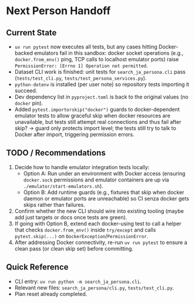 # Next Person Handoff

## Current State
- `uv run pytest` now executes all tests, but any cases hitting Docker-backed emulators fail in this sandbox: docker socket operations (e.g., `docker.from_env()` ping, TCP calls to localhost emulator ports) raise `PermissionError: [Errno 1] Operation not permitted`.
- Dataset CLI work is finished: unit tests for `search_ja_persona.cli` pass (`tests/test_cli.py`, `tests/test_persona_services.py`).
- `python-dotenv` is installed (per user note) so repository tests importing it succeed.
- Dev dependency list in `pyproject.toml` is back to the original values (no `docker` pin).
- Added `pytest.importorskip("docker")` guards to docker-dependent emulator tests to allow graceful skip when docker resources are unavailable, but tests still attempt real connections and thus fail after skip? → guard only protects import level; the tests still try to talk to Docker after import, triggering permission errors.

## TODO / Recommendations
1. Decide how to handle emulator integration tests locally:
   - Option A: Run under an environment with Docker access (ensuring `docker.sock` permissions and emulator containers are up via `./emulator/start-emulators.sh`).
   - Option B: Add runtime guards (e.g., fixtures that skip when docker daemon or emulator ports are unreachable) so CI senza docker gets skips rather than failures.
2. Confirm whether the new CLI should wire into existing tooling (maybe add just targets or docs once tests are green).
3. If going with Option B, extend each docker-using test to call a helper that checks `docker.from_env()` inside `try/except` and calls `pytest.skip(...)` on `DockerException`/`PermissionError`.
4. After addressing Docker connectivity, re-run `uv run pytest` to ensure a clean pass (or clean skip set) before committing.

## Quick Reference
- CLI entry: `uv run python -m search_ja_persona.cli`.
- Relevant new files: `search_ja_persona/cli.py`, `tests/test_cli.py`.
- Plan reset already completed.

